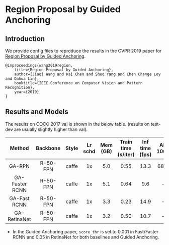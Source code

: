 # Region Proposal by Guided Anchoring

## Introduction

We provide config files to reproduce the results in the CVPR 2019 paper for [Region Proposal by Guided Anchoring](https://arxiv.org/abs/1901.03278).

```
@inproceedings{wang2019region,
    title={Region Proposal by Guided Anchoring},
    author={Jiaqi Wang and Kai Chen and Shuo Yang and Chen Change Loy and Dahua Lin},
    booktitle={IEEE Conference on Computer Vision and Pattern Recognition},
    year={2019}
}
```

## Results and Models

The results on COCO 2017 val is shown in the below table. (results on test-dev are usually slightly higher than val).

|     Method     | Backbone | Style | Lr schd | Mem (GB) | Train time (s/iter) | Inf time (fps) | AR 1000 | box AP |                                                                      Download                                                                       |
| :------------: | :------: | :---: | :-----: | :------: | :-----------------: | :------------: | :-----: | :----: | :-------------------------------------------------------------------------------------------------------------------------------------------------: |
|     GA-RPN     | R-50-FPN | caffe |   1x    |   5.0    |        0.55         |      13.3      |  68.5   |   -    |    [model](https://s3.ap-northeast-2.amazonaws.com/open-mmlab/mmdetection/models/guided_anchoring/ga_rpn_r50_caffe_fpn_1x_20190513-95e91886.pth)    |
| GA-Faster RCNN | R-50-FPN | caffe |   1x    |   5.1    |        0.64         |      9.6       |    -    |  39.9  |  [model](https://s3.ap-northeast-2.amazonaws.com/open-mmlab/mmdetection/models/guided_anchoring/ga_faster_r50_caffe_fpn_1x_20190513-a52b31fa.pth)   |
|  GA-Fast RCNN  | R-50-FPN | caffe |   1x    |   3.3    |        0.23         |      14.9      |    -    |  39.5  |   [model](https://s3.ap-northeast-2.amazonaws.com/open-mmlab/mmdetection/models/guided_anchoring/ga_fast_r50_caffe_fpn_1x_20190513-c5af9f8b.pth)    |
|  GA-RetinaNet  | R-50-FPN | caffe |   1x    |   3.2    |        0.50         |      10.7      |    -    |  37.0  | [model](https://s3.ap-northeast-2.amazonaws.com/open-mmlab/mmdetection/models/guided_anchoring/ga_retinanet_r50_caffe_fpn_1x_20190513-29905101.pth) |


- In the Guided Anchoring paper, `score_thr` is set to 0.001 in Fast/Faster RCNN and 0.05 in RetinaNet for both baselines and Guided Anchoring.